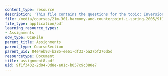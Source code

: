 ```yaml
---
content_type: resource
description: 'This file contains the questions for the topic: Inversions of V7.'
file: /media/courses/21m-301-harmony-and-counterpoint-i-spring-2005/9f1f34322d040d8ee01cb057c9c380e7_assignment8.pdf
file_type: application/pdf
learning_resource_types:
- Assignments
ocw_type: OCWFile
parent_title: Assignments
parent_type: CourseSection
parent_uid: 84e4eb93-b285-ee61-df33-ba27bf276d5d
resourcetype: Document
title: assignment8.pdf
uid: 9f1f3432-2d04-0d8e-e01c-b057c9c380e7
---
```

